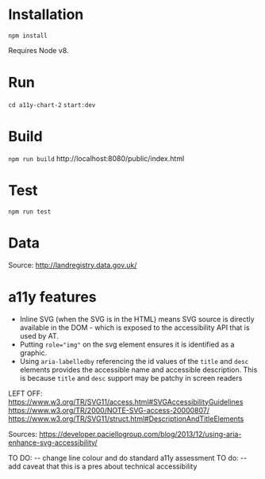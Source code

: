 
# Installation 
`npm install`

Requires Node v8.

# Run
`cd a11y-chart-2`
`start:dev`

# Build
`npm run build`
http://localhost:8080/public/index.html

# Test
`npm run test`

# Data 
Source: http://landregistry.data.gov.uk/

# a11y features
- Inline SVG (when the SVG is in the HTML) means SVG source is directly available in the DOM - which is exposed to the accessibility API that is used by AT.
- Putting `role="img"` on the svg element ensures it is identified as a graphic. 
- Using `aria-labelledby` referencing the id values of the `title` and `desc` elements provides the accessible name and accessible description. This is because `title` and `desc` support may be patchy in screen readers

LEFT OFF: 
https://www.w3.org/TR/SVG11/access.html#SVGAccessibilityGuidelines
https://www.w3.org/TR/2000/NOTE-SVG-access-20000807/
https://www.w3.org/TR/SVG11/struct.html#DescriptionAndTitleElements

Sources: 
https://developer.paciellogroup.com/blog/2013/12/using-aria-enhance-svg-accessibility/

TO DO: -- change line colour and do standard a11y assessment
TO do: -- add caveat that this is a pres about technical accessibility
